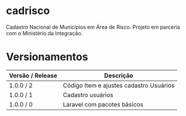 # cadrisco
Cadastro Nacional de Municípios em Área de Risco. Projeto em parceria com o Ministério da Integração.

# Versionamentos

| Versão / Release  | Descrição |
| --- | --- |
| 1.0.0 / 2 | Código Item e ajustes cadastro Usuários  |
| 1.0.0 / 1 | Cadastro usuários  |
| 1.0.0 / 0 | Laravel com pacotes básicos  |